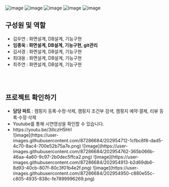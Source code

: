 ![image](https://user-images.githubusercontent.com/87286684/202951412-5cacdee9-53e9-4d18-a51d-6da832097f81.png)
![image](https://user-images.githubusercontent.com/87286684/202951488-2b89aee8-a2ca-4e92-9511-1cb09d218a56.png)
![image](https://user-images.githubusercontent.com/87286684/202951510-ac4aca82-dab4-417d-8196-2a1be676d4cb.png)
![image](https://user-images.githubusercontent.com/87286684/202951540-d50045cb-55a5-4555-98b4-bb5e51f47882.png)
![image](https://user-images.githubusercontent.com/87286684/202954233-569507eb-c414-4aef-8b59-ba09e8ee1a7f.png)

<h2>구성원 및 역할</h2>
<ul> 
  <li>김우연 : 화면설계, DB설계, 기능구현</li>
  <li><b>임종욱 : 화면설계, DB설계, 기능구현, git관리</b></li>
  <li>김서경 : 화면설계, DB설계, 기능구현</li>
  <li>최대용 : 화면설계, DB설계, 기능구현</li>
  <li>최주연 : 화면설계, DB설계, 기능구현</li>
</ul>
<br><br>
<h2>프로젝트 확인하기</h2>
<ul>
  <li><b>담당 파트</b> : 캠핑지 등록·수정·삭제, 캠핑지 조건부 검색, 캠핑지 예약·결제, 리뷰 등록·수정·삭제</li>
  <li>Youtube를 통해 시연영상을 확인할 수 있습니다.</li>
  <li>https://youtu.be/3iIlczH5HrI</li>
  ![image](https://user-images.githubusercontent.com/87286684/202954712-1cfbc8f8-dad5-4c70-8ac4-700e52b75a7e.png)
  ![image](https://user-images.githubusercontent.com/87286684/202954762-365b066b-46aa-4a60-9c97-2b0dec5ffca2.png)
  ![image](https://user-images.githubusercontent.com/87286684/202954913-b2d69db6-8d93-40cb-807f-80c3f01b4e2f.png)
  ![image](https://user-images.githubusercontent.com/87286684/202954950-c880e55c-c805-4935-838c-fe7899996269.png)

</ul>
